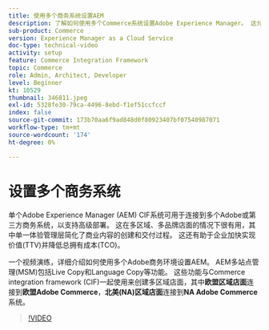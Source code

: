 ```yaml
---
title: 使用多个商务系统设置AEM
description: 了解如何使用多个Commerce系统设置Adobe Experience Manager。 这允许项目支持单个体验管理层，该层连接到多品牌、多区域店面的多个Adobe或第三方商业后端。
sub-product: Commerce
version: Experience Manager as a Cloud Service
doc-type: technical-video
activity: setup
feature: Commerce Integration Framework
topic: Commerce
role: Admin, Architect, Developer
level: Beginner
kt: 10529
thumbnail: 346811.jpeg
exl-id: 5328fe30-79ca-4496-8ebd-f1ef51ccfccf
index: false
source-git-commit: 173b70aa6f9ad848d0f80923407bf07540987071
workflow-type: tm+mt
source-wordcount: '174'
ht-degree: 0%

---
```


# 设置多个商务系统

单个Adobe Experience Manager (AEM) CIF系统可用于连接到多个Adobe或第三方商务系统，以支持高级部署。 这在多区域、多品牌店面的情况下很有用，其中单一体验管理层简化了商业内容的创建和交付过程。 这还有助于企业加快实现价值(TTV)并降低总拥有成本(TCO)。

一个视频演练，详细介绍如何使用多个Adobe商务环境设置AEM。 AEM多站点管理(MSM)包括Live Copy和Language Copy等功能。 这些功能与Commerce integration framework (CIF)一起使用来创建多区域店面，其中&#x200B;__欧盟区域店面__&#x200B;连接到&#x200B;__欧盟Adobe Commerce__，__北美(NA)区域店面__&#x200B;连接到&#x200B;__NA Adobe Commerce__&#x200B;系统。

>[!VIDEO](https://video.tv.adobe.com/v/346811/?quality=12&learn=on)
